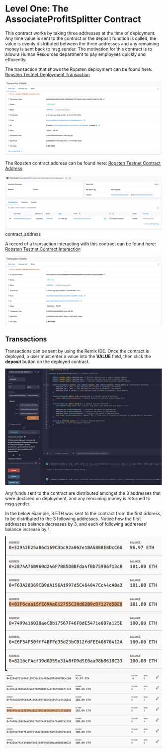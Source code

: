 # Level One: The AssociateProfitSplitter Contract

This contract works by taking three addresses at the time of deployment. Any time value is sent to the contract or the deposit function is called, the value is evenly distributed between the three addresses and any remaining money is sent back to msg.sender. The motivation for this contract is to allow a Human Resources department to pay employees quickly and efficiently.

The transaction that shows the Ropsten deployment can be found here: [Ropsten Testnet Deployment Transaction](https://ropsten.etherscan.io/tx/0xd28d4845e63be5ffa2651999b699a3720f1dbb057c5bb7edc65b4106a07b7609)

![Ropsten Deployment Transaction](Resources/ropsten_deployment_transaction.png)

The Ropsten contract address can be found here: [Ropsten Testnet Contract Address](https://ropsten.etherscan.io/address/0x55366032eccd4ec79152f0c4801913d7c96ad8e1)

![Ropsten Contract Address](Resources/contract_address.png)contract_address

A record of a transaction interacting with this contract can be found here: [Ropsten Testnet Contract Interaction](https://ropsten.etherscan.io/tx/0xddca0642ebc42e5752888698cfe3030f56c23b807dd97a9461bd7d2221350833)

![Ropsten Interaction Transaction](Resources/ropsten_interaction_transaction.png)

## Transactions

Transactions can be sent by using the Remix IDE. Once the contract is deployed, a user must enter a value into the **VALUE** field, then click the **deposit** button on the deployed contract.

![How to distibute funds](Resources/remix_ide.png)

Any funds sent to the contract are distributed amongst the 3 addresses that were declared on deployment, and any remaining money is returned to msg.sender.

In the below example, 3 ETH was sent to the contract from the first address, to be distributed to the 3 following addresses. Notice how the first addresses balance decreases by 3, and each of following addresses' balance increase by 1.

![Balances Before](Resources/balances_before_transfer.png)
![Balances After](Resources/balances_after_transfer.png)